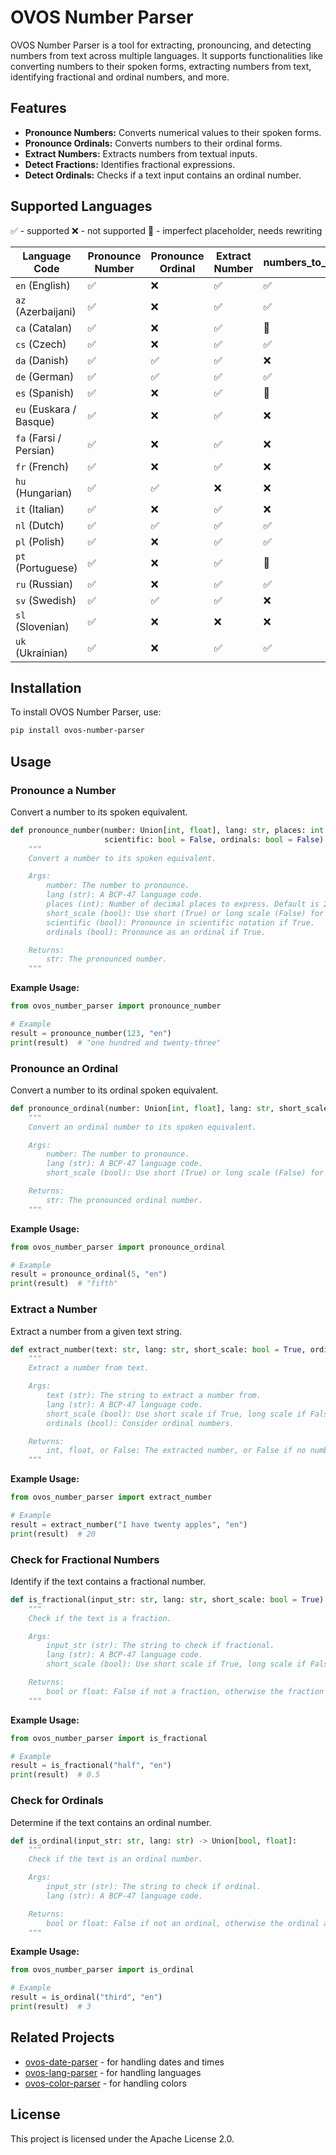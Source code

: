 # OVOS Number Parser

OVOS Number Parser is a tool for extracting, pronouncing, and detecting numbers from text across multiple languages. It
supports functionalities like converting numbers to their spoken forms, extracting numbers from text, identifying
fractional and ordinal numbers, and more.

## Features

- **Pronounce Numbers:** Converts numerical values to their spoken forms.
- **Pronounce Ordinals:** Converts numbers to their ordinal forms.
- **Extract Numbers:** Extracts numbers from textual inputs.
- **Detect Fractions:** Identifies fractional expressions.
- **Detect Ordinals:** Checks if a text input contains an ordinal number.

## Supported Languages

✅ - supported
❌ - not supported
🚧 - imperfect placeholder, needs rewriting


| Language Code           | Pronounce Number | Pronounce Ordinal | Extract Number | numbers_to_digits |
|-------------------------|------------------|-------------------|----------------|-------------------|
| `en` (English)          | ✅               | ❌                | ✅             | ✅                |
| `az` (Azerbaijani)      | ✅               | ❌                | ✅             | ✅                |
| `ca` (Catalan)          | ✅                | ❌                 | ✅              | 🚧                 |
| `cs` (Czech)            | ✅                | ❌                 | ✅              | ✅                 |
| `da` (Danish)           | ✅                | ✅                 | ✅              | ❌                 |
| `de` (German)           | ✅                | ✅                 | ✅              | ✅                 |
| `es` (Spanish)          | ✅                | ❌                 | ✅              | 🚧                 |
| `eu` (Euskara / Basque) | ✅                | ❌                 | ✅              | ❌                 |
| `fa` (Farsi / Persian)  | ✅                | ❌                 | ✅              | ❌                 |
| `fr` (French)           | ✅                | ❌                 | ✅              | ❌                 |
| `hu` (Hungarian)        | ✅                | ✅                 | ❌              | ❌                 |
| `it` (Italian)          | ✅                | ❌                 | ✅              | ❌                 |
| `nl` (Dutch)            | ✅                | ✅                 | ✅              | ✅                 |
| `pl` (Polish)           | ✅                | ❌                 | ✅              | ✅                 |
| `pt` (Portuguese)       | ✅                | ❌                 | ✅              | 🚧                 |
| `ru` (Russian)          | ✅                | ❌                 | ✅              | ✅                 |
| `sv` (Swedish)          | ✅                | ✅                 | ✅              | ❌                 |
| `sl` (Slovenian)        | ✅                | ❌                 | ❌              | ❌                 |
| `uk` (Ukrainian)        | ✅                | ❌                 | ✅              | ✅                 |

## Installation

To install OVOS Number Parser, use:

```bash
pip install ovos-number-parser
```

## Usage

### Pronounce a Number

Convert a number to its spoken equivalent.

```python
def pronounce_number(number: Union[int, float], lang: str, places: int = 2, short_scale: bool = True,
                     scientific: bool = False, ordinals: bool = False) -> str:
    """
    Convert a number to its spoken equivalent.

    Args:
        number: The number to pronounce.
        lang (str): A BCP-47 language code.
        places (int): Number of decimal places to express. Default is 2.
        short_scale (bool): Use short (True) or long scale (False) for large numbers.
        scientific (bool): Pronounce in scientific notation if True.
        ordinals (bool): Pronounce as an ordinal if True.

    Returns:
        str: The pronounced number.
    """
```

**Example Usage:**

```python
from ovos_number_parser import pronounce_number

# Example
result = pronounce_number(123, "en")
print(result)  # "one hundred and twenty-three"
```

### Pronounce an Ordinal

Convert a number to its ordinal spoken equivalent.

```python
def pronounce_ordinal(number: Union[int, float], lang: str, short_scale: bool = True) -> str:
    """
    Convert an ordinal number to its spoken equivalent.

    Args:
        number: The number to pronounce.
        lang (str): A BCP-47 language code.
        short_scale (bool): Use short (True) or long scale (False) for large numbers.

    Returns:
        str: The pronounced ordinal number.
    """
```

**Example Usage:**

```python
from ovos_number_parser import pronounce_ordinal

# Example
result = pronounce_ordinal(5, "en")
print(result)  # "fifth"
```

### Extract a Number

Extract a number from a given text string.

```python
def extract_number(text: str, lang: str, short_scale: bool = True, ordinals: bool = False) -> Union[int, float, bool]:
    """
    Extract a number from text.

    Args:
        text (str): The string to extract a number from.
        lang (str): A BCP-47 language code.
        short_scale (bool): Use short scale if True, long scale if False.
        ordinals (bool): Consider ordinal numbers.

    Returns:
        int, float, or False: The extracted number, or False if no number found.
    """
```

**Example Usage:**

```python
from ovos_number_parser import extract_number

# Example
result = extract_number("I have twenty apples", "en")
print(result)  # 20
```

### Check for Fractional Numbers

Identify if the text contains a fractional number.

```python
def is_fractional(input_str: str, lang: str, short_scale: bool = True) -> Union[bool, float]:
    """
    Check if the text is a fraction.

    Args:
        input_str (str): The string to check if fractional.
        lang (str): A BCP-47 language code.
        short_scale (bool): Use short scale if True, long scale if False.

    Returns:
        bool or float: False if not a fraction, otherwise the fraction as a float.
    """
```

**Example Usage:**

```python
from ovos_number_parser import is_fractional

# Example
result = is_fractional("half", "en")
print(result)  # 0.5
```

### Check for Ordinals

Determine if the text contains an ordinal number.

```python
def is_ordinal(input_str: str, lang: str) -> Union[bool, float]:
    """
    Check if the text is an ordinal number.

    Args:
        input_str (str): The string to check if ordinal.
        lang (str): A BCP-47 language code.

    Returns:
        bool or float: False if not an ordinal, otherwise the ordinal as a float.
    """
```

**Example Usage:**

```python
from ovos_number_parser import is_ordinal

# Example
result = is_ordinal("third", "en")
print(result)  # 3
```

## Related Projects

- [ovos-date-parser](https://github.com/OpenVoiceOS/ovos-date-parser) - for handling dates and times
- [ovos-lang-parser](https://github.com/OVOSHatchery/ovos-lang-parser) - for handling languages
- [ovos-color-parser](https://github.com/OVOSHatchery/ovos-color-parser) - for handling colors

## License

This project is licensed under the Apache License 2.0.